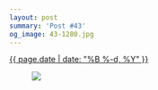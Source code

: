 ```yaml
---
layout: post
summary: 'Post #43'
og_image: 43-1280.jpg
---
```


<p>
 <time>
  <a href="/43">
   {{ page.date | date: "%B %-d, %Y" }}
  </a>
 </time>
 <a href="/43">
  <figure data-taken="9/3/2013">
   <img sizes="(min-width: 700px) 50vw, calc(100vw - 2rem)" src="{{ site.assets_url }}/43-640.jpg" srcset="{{ site.assets_url }}/43-1280.jpg 1280w, {{ site.assets_url }}/43-960.jpg 960w, {{ site.assets_url }}/43-640.jpg 640w, {{ site.assets_url }}/43-320.jpg 320w"/>
  </figure>
 </a>
</p>
